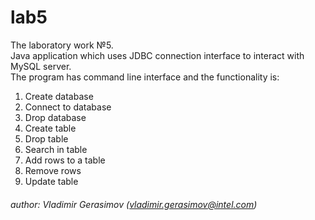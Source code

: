 # lab5
The laboratory work №5. <br>
Java application which uses JDBC connection interface to interact with MySQL server.<br>
The program has command line interface and the functionality is: <br>
  1. Create database
  2. Connect to database
  3. Drop database
  4. Create table
  5. Drop table
  6. Search in table
  7. Add rows to a table
  8. Remove rows
  9. Update table

###### author: Vladimir Gerasimov (vladimir.gerasimov@intel.com)
